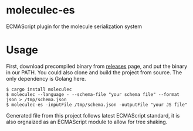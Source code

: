 # moleculec-es
ECMAScript plugin for the molecule serialization system

# Usage

First, download precompiled binary from [releases](https://github.com/xxuejie/moleculec-es/releases) page, and put the binary in our PATH. You could also clone and build the project from source. The only dependency is Golang here.

```
$ cargo install moleculec
$ moleculec --language - --schema-file "your schema file" --format json > /tmp/schema.json
$ moleculec-es -inputFile /tmp/schema.json -outputFile "your JS file"
```

Generated file from this project follows latest ECMAScript standard, it is also orgnaized as an ECMAScript module to allow for tree shaking.
